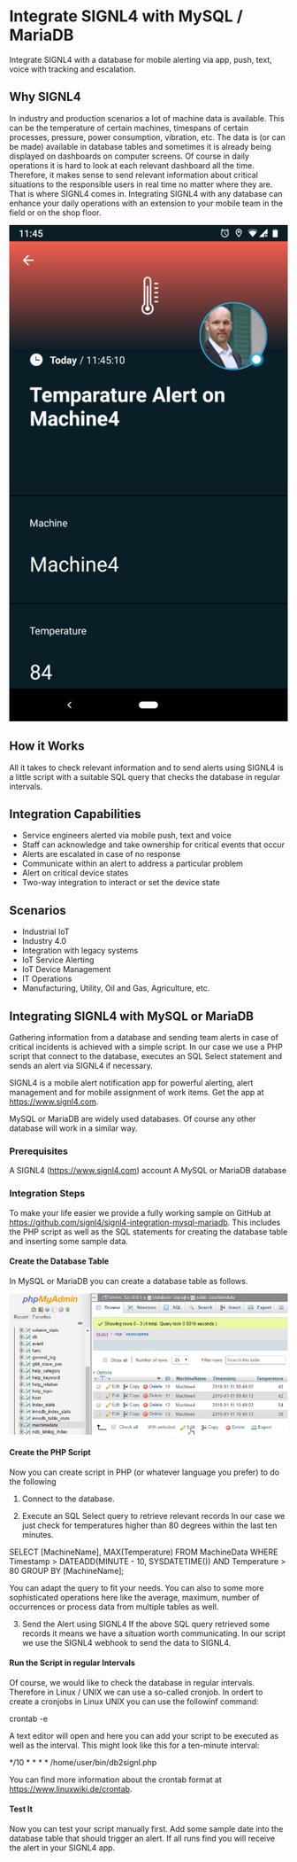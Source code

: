 # Integrate SIGNL4 with MySQL / MariaDB
Integrate SIGNL4 with a database for mobile alerting via app, push, text, voice with tracking and escalation.

## Why SIGNL4
In industry and production scenarios a lot of machine data is available. This can be the temperature of certain machines, timespans of certain processes, pressure, power consumption, vibration, etc. The data is (or can be made) available in database tables and sometimes it is already being displayed on dashboards on computer screens. Of course in daily operations it is hard to look at each relevant dashboard all the time. Therefore, it makes sense to send relevant information about critical situations to the responsible users in real time no matter where they are. That is where SIGNL4 comes in.
Integrating SIGNL4 with any database can enhance your daily operations with an extension to your mobile team in the field or on the shop floor.

![MySQL](SIGNL4-DB-Screenshot.png)

## How it Works
All it takes to check relevant information and to send alerts using SIGNL4 is a little script with a suitable SQL query that checks the database in regular intervals.

## Integration Capabilities
- Service engineers alerted via mobile push, text and voice
- Staff can acknowledge and take ownership for critical events that occur
- Alerts are escalated in case of no response
- Communicate within an alert to address a particular problem
- Alert on critical device states
- Two-way integration to interact or set the device state

## Scenarios
- Industrial IoT
- Industry 4.0
- Integration with legacy systems
- IoT Service Alerting
- IoT Device Management
- IT Operations
- Manufacturing, Utility, Oil and Gas, Agriculture, etc.

## Integrating SIGNL4 with MySQL or MariaDB

Gathering information from a database and sending team alerts in case of critical incidents is achieved with a simple script. In our case we use a PHP script that connect to the database, executes an SQL Select statement and sends an alert via SIGNL4 if necessary.

SIGNL4 is a mobile alert notification app for powerful alerting, alert management and for mobile assignment of work items. Get the app at https://www.signl4.com.

MySQL or MariaDB are widely used databases. Of course any other database will work in a similar way.

### Prerequisites

A SIGNL4 (https://www.signl4.com) account
A MySQL or MariaDB database

### Integration Steps

To make your life easier we provide a fully working sample on GitHub at https://github.com/signl4/signl4-integration-mysql-mariadb. This includes the PHP script as well as the SQL statements for creating the database table and inserting some sample data.

#### Create the Database Table

In MySQL or MariaDB you can create a database table as follows.

![MySQL](MySQL.png)

#### Create the PHP Script

Now you can create script in PHP (or whatever language you prefer) to do the following

1. Connect to the database.

2. Execute an SQL Select query to retrieve relevant records
In our case we just check for temperatures higher than 80 degrees within the last ten minutes.

SELECT [MachineName], MAX(Temperature) FROM MachineData WHERE Timestamp > DATEADD(MINUTE - 10, SYSDATETIME()) AND Temperature > 80 GROUP BY [MachineName];

You can adapt the query to fit your needs. You can also to some more sophisticated operations here like the average, maximum, number of occurrences or process data from multiple tables as well.

3. Send the Alert using SIGNL4
If the above SQL query retrieved some records it means we have a situation worth communicating. In our script we use the SIGNL4 webhook to send the data to SIGNL4.

#### Run the Script in regular Intervals

Of course, we would like to check the database in regular intervals. Therefore in Linux / UNIX we can use a so-called cronjob.
In ordert to create a cronjobs in Linux UNIX you can use the followinf command:

crontab -e

A text editor will open and here you can add your script to be executed as well as the interval. This might look like this for a ten-minute interval:

*/10 * * * * /home/user/bin/db2signl.php

You can find more information about the crontab format at https://www.linuxwiki.de/crontab.

#### Test It

Now you can test your script manually first. Add some sample date into the database table that should trigger an alert. If all runs find you will receive the alert in your SIGNL4 app.
